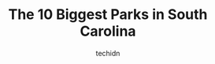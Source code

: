 ---
layout: ampstory
image: https://i0.wp.com/paketmu.com/wp-content/uploads/2023/06/fountain-park-0-in-south-carolina-1686368405.jpeg?resize=640,853
author: techidn
featured: false
description: Explore the diverse Park scene in South Carolina, home to an incredible selection of 10 establishments catering to every taste. Whether youre in search of iconic favorites or undiscovered t
title: The 10 Biggest Parks in South Carolina
cover:
   title: The 10 Biggest Parks in South Carolina
   subtitle: RICKPATE
   background: https://paketmu.com/wp-content/uploads/2023/06/fountain-park-0-in-south-carolina-1686368405.jpeg

pages: 
 - layout: thirds
   top: <h1>#1 Joe Riley Waterfront Park</h1>
   bottom: "<p>Such an amazing place to walk around and have a nice evening stroll. Lots of benches to sit down and take a moment to relax. Beautiful fountains (including the famous Pin</p>"
   background: https://paketmu.com/wp-content/uploads/2023/06/fountain-park-1-in-south-carolina-1686368406.jpeg
   backgroundblur: true
 - layout: thirds
   top: <h1>#2 Paris Mountain State Park</h1>
   bottom: "<p>What a wonderful park! I stayed in the campground for 5 days, didnt have a chance to do much exploring as I was visiting family, but I will def be back. There are numero</p>"
   background: https://paketmu.com/wp-content/uploads/2023/06/fountain-park-2-in-south-carolina-1686368407.jpeg
   cta:
      link: https://paketmu.com/the-10-biggest-parks-in-south-carolina/
      text: The 10 Biggest Parks in South Carolina
 - layout: thirds
   top: <h1>#3 Sesquicentennial State Park</h1>
   bottom: "<p>This park has a nice campground. Only 9 sites are full hookup though. They have a great trail for running. Its a loop through the woods. About 3.5 miles long. Good surfa</p>"
   background: https://paketmu.com/wp-content/uploads/2023/06/fountain-park-3-in-south-carolina-1686368409.jpeg
   cta:
      link: https://paketmu.com/the-10-biggest-parks-in-south-carolina/
      text: The 10 Biggest Parks in South Carolina
 - layout: thirds
   top: <h1>#4 West Columbia Riverwalk Park and Amphitheater</h1>
   bottom: "<p>109 Alexander Rd, West Columbia, SC 29169, United States</p>"
   background: https://images.unsplash.com/photo-1533998839656-76f5e4b2bccb?ixlib=rb-4.0.3&ixid=MnwxMjA3fDB8MHxwaG90by1wYWdlfHx8fGVufDB8fHx8&auto=format&fit=crop&w=640&h=853&q=80
   cta:
      link: https://paketmu.com/the-10-biggest-parks-in-south-carolina/
      text: The 10 Biggest Parks in South Carolina
 - layout: thirds
   top: <h1>#5 Columbia Canal and Riverfront Park</h1>
   bottom: "<p>312 Laurel St, Columbia, SC 29201, United States</p>"
   background: https://images.unsplash.com/photo-1615749413727-825b59a857b5?ixlib=rb-4.0.3&ixid=MnwxMjA3fDB8MHxwaG90by1wYWdlfHx8fGVufDB8fHx8&auto=format&fit=crop&w=640&h=853&q=80
   cta:
      link: https://paketmu.com/the-10-biggest-parks-in-south-carolina/
      text: The 10 Biggest Parks in South Carolina
 - layout: thirds
   top: <h1>#6 Fountain Park</h1>
   bottom: "<p>300 E Main St, Rock Hill, SC 29730, United States</p>"
   background: https://images.unsplash.com/photo-1608411404720-c8f0417bcdba?ixlib=rb-4.0.3&ixid=MnwxMjA3fDB8MHxwaG90by1wYWdlfHx8fGVufDB8fHx8&auto=format&fit=crop&w=640&h=853&q=80
   cta:
      link: https://paketmu.com/the-10-biggest-parks-in-south-carolina/
      text: The 10 Biggest Parks in South Carolina
 - layout: thirds
   top: <h1>#7 Poinsett State Park</h1>
   bottom: "<p>6660 Poinsett Park Rd, Wedgefield, SC 29168, United States</p>"
   background: https://images.unsplash.com/photo-1613843873231-1447db182f97?ixlib=rb-4.0.3&ixid=MnwxMjA3fDB8MHxwaG90by1wYWdlfHx8fGVufDB8fHx8&auto=format&fit=crop&w=640&h=853&q=80
   cta:
      link: https://paketmu.com/the-10-biggest-parks-in-south-carolina/
      text: The 10 Biggest Parks in South Carolina
 - layout: thirds
   middle: Continue reading...
   background: https://images.unsplash.com/photo-1510906594845-bc082582c8cc?ixlib=rb-4.0.3&ixid=MnwxMjA3fDB8MHxwaG90by1wYWdlfHx8fGVufDB8fHx8&auto=format&fit=crop&w=640&h=853&q=80
   cta:
      link: https://paketmu.com/the-10-biggest-parks-in-south-carolina/
      text: The 10 Biggest Parks in South Carolina
      
---